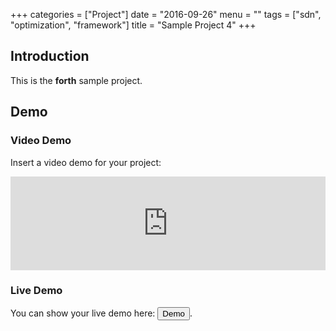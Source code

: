 +++
categories = ["Project"]
date = "2016-09-26"
menu = ""
tags = ["sdn", "optimization", "framework"]
title = "Sample Project 4"
+++

## Introduction ##

This is the **forth** sample project.

## Demo ##

### Video Demo ###

Insert a video demo for your project:

<div class="video-container">
<iframe class="youtube-player" type="text/html" width="100%" height="auto" src="https://www.youtube.com/embed/w7Ft2ymGmfc" allowfullscreen frameborder="0">
</iframe>
</div>

### Live Demo ###

You can show your live demo here: <button class="btn btn-default" onclick="location.href='/';">Demo</button>.
